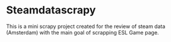 # Steamdatascrapy

This is a mini scrapy project created for the review of steam data (Amsterdam) with the main goal of scrapping ESL Game page.

